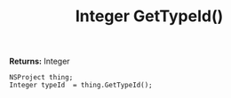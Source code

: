 ﻿---
uid: crmscript_ref_NSProject_GetTypeId
title: Integer GetTypeId()
intellisense: NSProject.GetTypeId
keywords: NSProject, GetTypeId
so.topic: reference
---



**Returns:** Integer


```crmscript
NSProject thing;
Integer typeId  = thing.GetTypeId();
```


